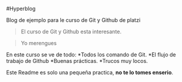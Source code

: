 #Hyperblog


Blog de ejemplo para le curso de Git y Github de platzi

>El curso de Git y Github esta interesante.

>Yo merengues

En este curso se ve de todo:
*Todos los comando de Git.
*El flujo de trabajo de Github
*Buenas prácticas.
*Trucos muy locos.

Este Readme es solo una pequeña practica, **no te lo tomes enserio**.